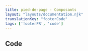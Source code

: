 ```yaml
---
title: pied-de-page - Composants
layout: "layouts/documentation.njk"
translationKey: "footerCode"
tags: ['footerFR', 'code']
---
```


## Code